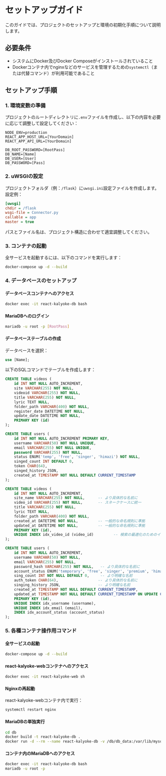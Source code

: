 # セットアップガイド

このガイドでは、プロジェクトのセットアップと環境の初期化手順について説明します。

## 必要条件

- システムにDocker及びDocker Composeがインストールされていること
- Dockerコンテナ内でnginxなどのサービスを管理するための`systemctl`（または代替コマンド）が利用可能であること

## セットアップ手順

### 1. 環境変数の準備

プロジェクトのルートディレクトリに`.env`ファイルを作成し、以下の内容を必要に応じて調整して設定してください：

```plaintext
NODE_ENV=production
REACT_APP_HOST_URL=[YourDomain]
REACT_APP_API_URL=[YourDomain]

DB_ROOT_PASSWORD=[RootPass]
DB_NAME=[Name]
DB_USER=[User]
DB_PASSWORD=[Pass]
```

### 2. uWSGIの設定

プロジェクトフォルダ（例：`/flask`）に`uwsgi.ini`設定ファイルを作成します。設定例：

```ini
[uwsgi]
chdir = /flask
wsgi-file = Connector.py
callable = app
master = true
```

パスとファイル名は、プロジェクト構造に合わせて適宜調整してください。

### 3. コンテナの起動

全サービスを起動するには、以下のコマンドを実行します：

```bash
docker-compose up -d --build
```

### 4. データベースのセットアップ

#### データベースコンテナへのアクセス
```bash
docker exec -it react-kalyoke-db bash
```

#### MariaDBへのログイン
```bash
mariadb -u root -p [RootPass]
```

#### データベーステーブルの作成

データベースを選択：
```sql
use [Name];
```

以下のSQLコマンドでテーブルを作成します：

```sql
CREATE TABLE videos (
    id INT NOT NULL AUTO_INCREMENT,
    site VARCHAR(255) NOT NULL,
    videoid VARCHAR(255) NOT NULL,
    title VARCHAR(255) NOT NULL,
    lyric TEXT NULL,
    folder_path VARCHAR(400) NOT NULL,
    register_date DATETIME NOT NULL,
    update_date DATETIME NOT NULL,
    PRIMARY KEY (id)
);

CREATE TABLE users (
    id INT NOT NULL AUTO_INCREMENT PRIMARY KEY,
    username VARCHAR(50) NOT NULL UNIQUE,
    email VARCHAR(255) NOT NULL UNIQUE,
    password VARCHAR(255) NOT NULL,
    status ENUM('temp', 'free', 'singer', 'himazi') NOT NULL,
    singed_count INT DEFAULT 0,
    token CHAR(64),
    singed_history JSON,
    created_at TIMESTAMP NOT NULL DEFAULT CURRENT_TIMESTAMP
);

CREATE TABLE videos (
    id INT NOT NULL AUTO_INCREMENT,
    site_name VARCHAR(255) NOT NULL,      -- より具体的な名前に
    video_id VARCHAR(255) NOT NULL,       -- スネークケースに統一
    title VARCHAR(255) NOT NULL,
    lyric TEXT NULL,
    folder_path VARCHAR(400) NOT NULL,
    created_at DATETIME NOT NULL,         -- 一般的な命名規則に準拠
    updated_at DATETIME NOT NULL,         -- 一般的な命名規則に準拠
    PRIMARY KEY (id),
    UNIQUE INDEX idx_video_id (video_id)         -- 検索の最適化のためのインデックス追加
);

CREATE TABLE users (
    id INT NOT NULL AUTO_INCREMENT,
    username VARCHAR(50) NOT NULL,
    email VARCHAR(255) NOT NULL,
    password_hash VARCHAR(255) NOT NULL,   -- より具体的な名前に
    account_status ENUM('temporary', 'free', 'singer', 'premium', 'himazi') NOT NULL, -- より明確な名前と値
    sing_count INT NOT NULL DEFAULT 0,     -- より明確な名前
    auth_token CHAR(64),                  -- より具体的な名前に
    singing_history JSON,                 -- より明確な名前
    created_at TIMESTAMP NOT NULL DEFAULT CURRENT_TIMESTAMP,
    updated_at TIMESTAMP NOT NULL DEFAULT CURRENT_TIMESTAMP ON UPDATE CURRENT_TIMESTAMP,  -- 更新日時の自動記録
    PRIMARY KEY (id),
    UNIQUE INDEX idx_username (username),
    UNIQUE INDEX idx_email (email),
    INDEX idx_account_status (account_status)
);
```

### 5. 各種コンテナ操作用コマンド

#### 全サービスの起動
```bash
docker-compose up -d --build
```

#### react-kalyoke-webコンテナへのアクセス
```bash
docker exec -it react-kalyoke-web sh
```

#### Nginxの再起動
react-kalyoke-webコンテナ内で実行：
```bash
systemctl restart nginx
```

#### MariaDBの単独実行
```bash
cd db
docker build -t react-kalyoke-db .
docker run -d --rm --name react-kalyoke-db -v /db/db_data:/var/lib/mysql -p 3306:3306 react-kalyoke-db
```

#### コンテナ内のMariaDBへのアクセス
```bash
docker exec -it react-kalyoke-db bash
mariadb -u root -p
```